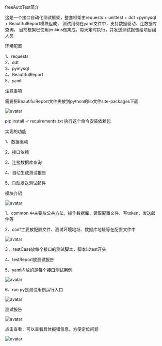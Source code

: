 freeAutoTest简介


这是一个接口自动化测试框架，整套框架由requests + unittest + ddt +pymysql + BeautifulReport模块组成， 测试用例在yaml文件中，支持数据驱动、连数据库查询。 目前框架已使用jenkins做集成，每天定时执行，并发送测试报告给项目组人员

环境配置

1、requests  
2、ddt  
3、pymysql  
4、BeautifulReport  
5、yaml

注意事项

需要把BeautifulReport文件夹放到python的lib文件site-packages下面

![avatar](./screenshot/lib.png)

pip install -r requirements.txt 执行这个命令安装依赖包


实现的功能

1、数据驱动  

2、接口依赖

3、连接数据库查询 

4、自动生成测试报告 

5、自动发送测试邮件


模块介绍

![avatar](./screenshot/module.jpg)

1、common 中主要放公共方法，操作数据库、读取配置文件、写token、发送邮件等

2、conf主要放配置文件、测试环境地址、数据库地址等在配置文件中


![avatar](./screenshot/conf.jpg)

3 、testCase放每个接口的测试脚本，脚本以test开头

4、testReport放测试报告

5、yaml内放的是每个接口测试用例


![avatar](./screenshot/yaml.jpg)

6、run.py是测试用例运行入口

![avatar](./screenshot/run.jpg)


测试报告

![avatar](./screenshot/report.jpg)

点击查看，可以查看具体报错信息，方便定位问题  

![avatar](./screenshot/report1.jpg)





